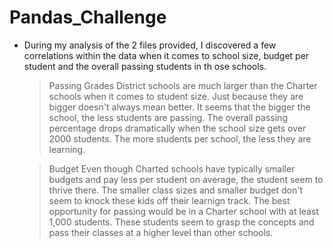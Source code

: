 # Pandas_Challenge

* During my analysis of the 2 files provided, I discovered a few correlations within the data when it comes to school size, budget per student and the overall passing students in th ose schools.
    
    > Passing Grades 
        District schools are much larger than the Charter schools when it comes to student size. Just because they are bigger doesn't always mean better. It seems that the bigger the school, the less students are passing. The overall passing percentage drops dramatically when the school size gets over 2000 students. The more students per school, the less they are learning.

    > Budget
        Even though Charted schools have typically smaller budgets and pay less per student on average, the student seem to thrive there. The smaller class sizes and smaller budget don't seem to knock these kids off their learnign track. The best opportunity for passing would be in a Charter school with at least 1,000 students. These students seem to grasp the concepts and pass their classes at a higher level than other schools.
